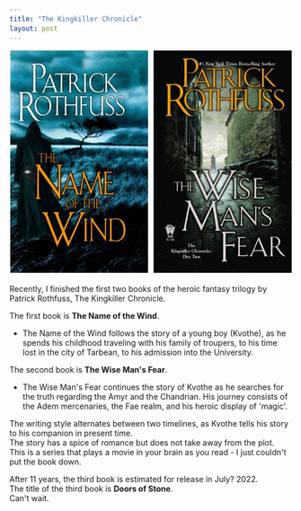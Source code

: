 ```yaml
---
title: "The Kingkiller Chronicle"
layout: post
---
```


![kingkiller](/assets/kingkiller.JPG)

Recently, I finished the first two books of the heroic fantasy trilogy by Patrick Rothfuss, The Kingkiller Chronicle.   

The first book is **The Name of the Wind**.
- The Name of the Wind follows the story of a young boy (Kvothe), as he spends his childhood traveling with his family of troupers,
to his time lost in the city of Tarbean, to his admission into the University.     

The second book is **The Wise Man's Fear**.   
- The Wise Man's Fear continues the story of Kvothe as he searches for the truth regarding the Amyr and the Chandrian. 
His journey consists of the Adem mercenaries, the Fae realm, and his heroic display of 'magic'.   

The writing style alternates between two timelines, as Kvothe tells his story to his companion in present time.   
The story has a spice of romance but does not take away from the plot.   
This is a series that plays a movie in your brain as you read - I just couldn't put the book down. 

After 11 years, the third book is estimated for release in July? 2022.   
The title of the third book is **Doors of Stone**.   
Can't wait.
